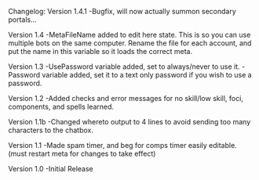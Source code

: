 Changelog:
Version 1.4.1
-Bugfix, will now actually summon secondary portals...

Version 1.4
-MetaFileName added to edit here state. This is so you can use multiple bots on the same computer. Rename the file for each account, and put the name in this variable so it loads the correct meta.

Version 1.3
-UsePassword variable added, set to always/never to use it.
-Password variable added, set it to a text only password if you wish to use a password.

Version 1.2
-Added checks and error messages for no skill/low skill, foci, components, and spells learned.

Version 1.1b
-Changed whereto output to 4 lines to avoid sending too many characters to the chatbox.

Version 1.1
-Made spam timer, and beg for comps timer easily editable. (must restart meta for changes to take effect)

Version 1.0
-Initial Release